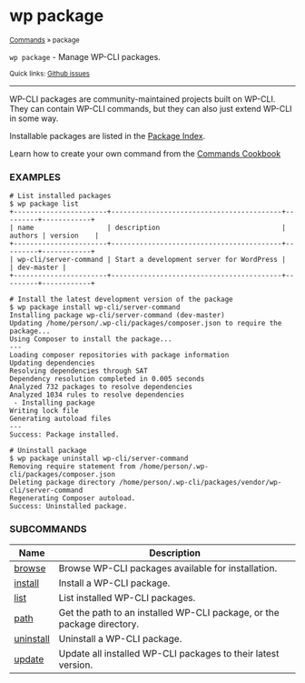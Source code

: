 # wp package

<small>[Commands](/commands/) &raquo; package</small>

`wp package` - Manage WP-CLI packages.

<small>Quick links: <a href="https://github.com/wp-cli/wp-cli/issues?q=is%3Aopen+label%3Acommand%3Apackage+sort%3Aupdated-desc">Github issues</a></small>

<hr />

WP-CLI packages are community-maintained projects built on WP-CLI. They can
contain WP-CLI commands, but they can also just extend WP-CLI in some way.

Installable packages are listed in the
[Package Index](http://wp-cli.org/package-index/).

Learn how to create your own command from the
[Commands Cookbook](http://wp-cli.org/docs/commands-cookbook/)

### EXAMPLES

    # List installed packages
    $ wp package list
    +-----------------------+------------------------------------------+---------+------------+
    | name                  | description                              | authors | version    |
    +-----------------------+------------------------------------------+---------+------------+
    | wp-cli/server-command | Start a development server for WordPress |         | dev-master |
    +-----------------------+------------------------------------------+---------+------------+

    # Install the latest development version of the package
    $ wp package install wp-cli/server-command
    Installing package wp-cli/server-command (dev-master)
    Updating /home/person/.wp-cli/packages/composer.json to require the package...
    Using Composer to install the package...
    ---
    Loading composer repositories with package information
    Updating dependencies
    Resolving dependencies through SAT
    Dependency resolution completed in 0.005 seconds
    Analyzed 732 packages to resolve dependencies
    Analyzed 1034 rules to resolve dependencies
     - Installing package
    Writing lock file
    Generating autoload files
    ---
    Success: Package installed.

    # Uninstall package
    $ wp package uninstall wp-cli/server-command
    Removing require statement from /home/person/.wp-cli/packages/composer.json
    Deleting package directory /home/person/.wp-cli/packages/vendor/wp-cli/server-command
    Regenerating Composer autoload.
    Success: Uninstalled package.



### SUBCOMMANDS

<table>
	<thead>
	<tr>
		<th>Name</th>
		<th>Description</th>
	</tr>
	</thead>
	<tbody>
		<tr>
			<td><a href="/commands/package/browse/">browse</a></td>
			<td>Browse WP-CLI packages available for installation.</td>
		</tr>
		<tr>
			<td><a href="/commands/package/install/">install</a></td>
			<td>Install a WP-CLI package.</td>
		</tr>
		<tr>
			<td><a href="/commands/package/list/">list</a></td>
			<td>List installed WP-CLI packages.</td>
		</tr>
		<tr>
			<td><a href="/commands/package/path/">path</a></td>
			<td>Get the path to an installed WP-CLI package, or the package directory.</td>
		</tr>
		<tr>
			<td><a href="/commands/package/uninstall/">uninstall</a></td>
			<td>Uninstall a WP-CLI package.</td>
		</tr>
		<tr>
			<td><a href="/commands/package/update/">update</a></td>
			<td>Update all installed WP-CLI packages to their latest version.</td>
		</tr>
	</tbody>
</table>
